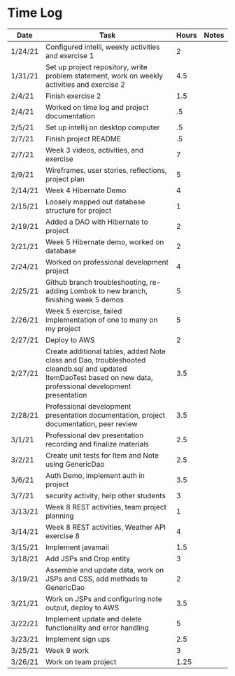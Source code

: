 # Time Log

| Date | Task | Hours | Notes|
|------|------|-------|------|
|1/24/21|Configured intelli, weekly activities and exercise 1 | 2|
|1/31/21| Set up project repository, write problem statement, work on weekly activities and exercise 2|4.5| |
|2/4/21|Finish exercise 2|1.5|
|2/4/21|Worked on time log and project documentation|.5|
|2/5/21|Set up intellij on desktop computer|.5|
|2/7/21|Finish project README|.5|
|2/7/21|Week 3 videos, activities, and exercise|7|
|2/9/21|Wireframes, user stories, reflections, project plan|5|
|2/14/21|Week 4 Hibernate Demo|4|
|2/15/21|Loosely mapped out database structure for project|1|
|2/19/21|Added a DAO with Hibernate to project|2|
|2/21/21|Week 5 Hibernate demo, worked on database|2|
|2/24/21|Worked on professional development project|4|
|2/25/21|Github branch troubleshooting, re-adding Lombok to new branch, finishing week 5 demos|5|
|2/26/21|Week 5 exercise, failed implementation of one to many on my project|5|
|2/27/21|Deploy to AWS|2|
|2/27/21|Create additional tables, added Note class and Dao, troubleshooted cleandb.sql and updated ItemDaoTest based on new data, professional development presentation|3.5|
|2/28/21|Professional development presentation documentation, project documentation, peer review|3.5|
|3/1/21|Professional dev presentation recording and finalize materials|2.5|
|3/2/21|Create unit tests for Item and Note using GenericDao |2.5|
|3/6/21|Auth Demo, implement auth in project|3.5|
|3/7/21|security activity, help other students|3|
|3/13/21|Week 8 REST activities, team project planning|1|
|3/14/21|Week 8 REST activities, Weather API exercise 8|4|
|3/15/21|Implement javamail|1.5|
|3/18/21|Add JSPs and Crop entity|3|
|3/19/21|Assemble and update data, work on JSPs and CSS, add methods to GenericDao|2|
|3/21/21|Work on JSPs and configuring note output, deploy to AWS|3.5|
|3/22/21|Implement update and delete functionality and error handling|5|
|3/23/21|Implement sign ups|2.5|
|3/25/21|Week 9 work|3|
|3/26/21|Work on team project|1.25|